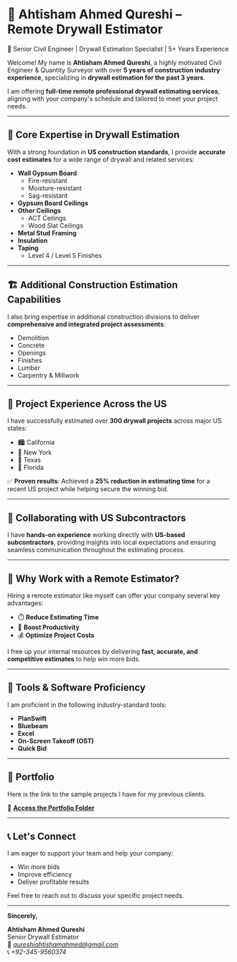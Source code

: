 # 📐 Ahtisham Ahmed Qureshi – Remote Drywall Estimator

👷 Senior Civil Engineer | Drywall Estimation Specialist | 5+ Years Experience

Welcome! My name is **Ahtisham Ahmed Qureshi**, a highly motivated Civil Engineer & Quantity Surveyor with over **5 years of construction industry experience**, specializing in **drywall estimation for the past 3 years**.

I am offering **full-time remote professional drywall estimating services**, aligning with your company's schedule and tailored to meet your project needs.

---

## 🧱 Core Expertise in Drywall Estimation

With a strong foundation in **US construction standards**, I provide **accurate cost estimates** for a wide range of drywall and related services:

- **Wall Gypsum Board**  
  - Fire-resistant  
  - Moisture-resistant  
  - Sag-resistant  
- **Gypsum Board Ceilings**
- **Other Ceilings**  
  - ACT Ceilings  
  - Wood Slat Ceilings  
- **Metal Stud Framing**
- **Insulation**
- **Taping**  
  - Level 4 / Level 5 Finishes

---

## 🏗️ Additional Construction Estimation Capabilities

I also bring expertise in additional construction divisions to deliver **comprehensive and integrated project assessments**:

- Demolition  
- Concrete  
- Openings  
- Finishes  
- Lumber  
- Carpentry & Millwork  

---

## 📍 Project Experience Across the US

I have successfully estimated over **300 drywall projects** across major US states:

- 🏙️ California  
- 🗽 New York  
- 🌵 Texas  
- 🌴 Florida

✅ **Proven results**: Achieved a **25% reduction in estimating time** for a recent US project while helping secure the winning bid.

---

## 🤝 Collaborating with US Subcontractors

I have **hands-on experience** working directly with **US-based subcontractors**, providing insights into local expectations and ensuring seamless communication throughout the estimating process.

---

## 💼 Why Work with a Remote Estimator?

Hiring a remote estimator like myself can offer your company several key advantages:

- ⏱️ **Reduce Estimating Time**  
- 🚀 **Boost Productivity**  
- 💰 **Optimize Project Costs**

I free up your internal resources by delivering **fast, accurate, and competitive estimates** to help win more bids.

---

## 🧰 Tools & Software Proficiency

I am proficient in the following industry-standard tools:

- **PlanSwift**
- **Bluebeam**
- **Excel**
- **On-Screen Takeoff (OST)**
- **Quick Bid**

---

## 📂 Portfolio

Here is the link to the sample projects I have for my previous clients.

🔗 **[Access the Portfolio Folder](https://drive.google.com/drive/folders/1APEHSWeQvOJy1q-2ipXyxFOC0Acz3ICZ?usp=drive_link)**

---

## 📞 Let's Connect

I am eager to support your team and help your company:

- Win more bids  
- Improve efficiency  
- Deliver profitable results

Feel free to reach out to discuss your specific project needs.

---

**Sincerely,**

**Ahtisham Ahmed Qureshi**  
Senior Drywall Estimator  
📧 *qureshiahtishamahmed@gmail.com*  
📞 *+92-345-9560374*  

